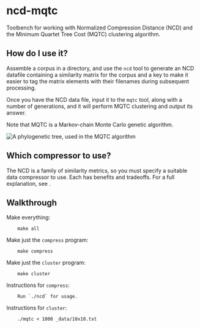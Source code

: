 # ncd-mqtc
Toolbench for working with Normalized Compression Distance (NCD) and the Minimum Quartet Tree Cost (MQTC) clustering algorithm.

## How do I use it?
Assemble a corpus in a directory, and use the `ncd` tool to generate an NCD datafile containing a similarity matrix for the corpus and a key to make it easier to tag the matrix elements with their filenames during subsequent processing.

Once you have the NCD data file, input it to the `mqtc` tool, along with a number of generations, and it will perform MQTC clustering and output its answer.

Note that MQTC is a Markov-chain Monte Carlo genetic algorithm.

![A phylogenetic tree, used in the MQTC algorithm](images/ytree.svg)

## Which compressor to use?
The NCD is a family of similarity metrics, so you must specify a suitable data compressor to use. Each has benefits and tradeoffs. For a full explanation, see <paper link>.

## Walkthrough

Make everything:

        make all

Make just the `compress` program:

        make compress 

Make just the `cluster` program:

        make cluster


Instructions for `compress`:

        Run `./ncd` for usage.

Instructions for `cluster`:

        ./mqtc < 1000 _data/10x10.txt
        
